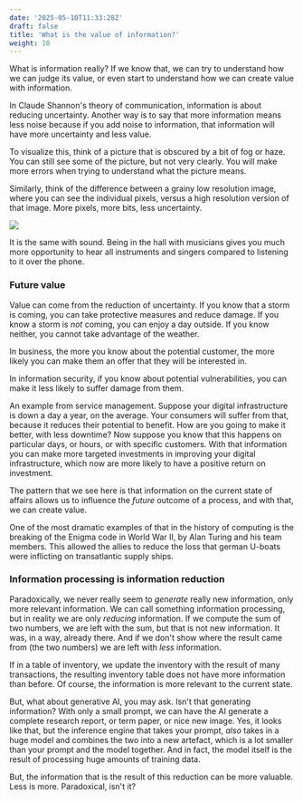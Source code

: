 ```yaml
---
date: '2025-05-10T11:33:28Z'
draft: false
title: 'What is the value of information?'
weight: 10
---
```


What is information really?
If we know that, we can try to understand how we can judge its value, or even start to understand how we can create value with information.

In Claude Shannon's theory of communication, information is about reducing uncertainty.
Another way is to say that more information means less noise because if you add noise to information, that information will have more uncertainty and less value.

To visualize this, think of a picture that is obscured by a bit of fog or haze.
You can still see some of the picture, but not very clearly.
You will make more errors when trying to understand what the picture means.

Similarly, think of the difference between a grainy low resolution image, where you can see the individual pixels, versus a high resolution version of that image.
More pixels, more bits, less uncertainty.

![](/deploy-images/shannonresolution.png)

It is the same with sound.
Being in the hall with musicians gives you much more opportunity to hear all instruments and singers compared to listening to it over the phone.

### Future value

Value can come from the reduction of uncertainty.
If you know that a storm is coming, you can take protective measures and reduce damage.
If you know a storm is *not* coming, you can enjoy a day outside.
If you know neither, you cannot take advantage of the weather.

In business, the more you know about the potential customer, the more likely you can make them an offer that they will be interested in.

In information security, if you know about potential vulnerabilities, you can make it less likely to suffer damage from them.

An example from service management. Suppose your digital infrastructure is down a day a year, on the average.
Your consumers will suffer from that, because it reduces their potential to benefit.
How are you going to make it better, with less downtime?
Now suppose you know that this happens on particular days, or hours, or with specific customers.
With that information you can make more targeted investments in improving your digital infrastructure, which now are more likely to have a positive return on investment.

The pattern that we see here is that information on the current state of affairs allows us to influence the *future* outcome of a process, and with that, we can create value.

One of the most dramatic examples of that in the history of computing is the breaking of the Enigma code in World War II, by Alan Turing and his team members.
This allowed the allies to reduce the loss that german U-boats were inflicting on transatlantic supply ships.

### Information processing is information reduction

Paradoxically, we never really seem to *generate* really new information, only more relevant information.
We can call something information processing, but in reality we are only *reducing* information.
If we compute the sum of two numbers, we are left with the sum, but that is not new information.
It was, in a way, already there.
And if we don't show where the result came from (the two numbers) we are left with *less* information.

If in a table of inventory, we update the inventory with the result of many transactions, the resulting inventory table does not have more information than before.
Of course, the information is more relevant to the current state.

But, what about generative AI, you may ask.
Isn't that generating information?
With only a small prompt, we can have the AI generate a complete research report, or term paper, or nice new image.
Yes, it looks like that, but the inference engine that takes your prompt, *also* takes in a huge model and combines the two into a new artefact, which is a lot smaller than your prompt and the model together.
And in fact, the model itself is the result of processing huge amounts of training data.

But, the information that is the result of this reduction can be more valuable.
Less is more.
Paradoxical, isn't it?
